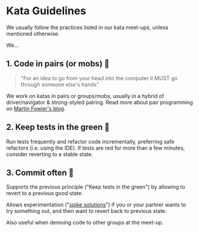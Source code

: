 # Kata Guidelines

We usually follow the practices listed in our kata meet-ups, unless mentioned otherwise.

We...

## 1. Code in pairs (or mobs) :paw_prints:

> "For an idea to go from your head into the computer it MUST go through someone else's hands"

We work on katas in pairs or groups/mobs, usually in a hybrid of driver/navigator & strong-styled pairing. Read more about pair programming on [Martin Fowler's blog](https://martinfowler.com/articles/on-pair-programming.html).

## 2. Keep tests in the green :vertical_traffic_light:

Run tests frequently and refactor code incrementally, preferring safe refactors (i.e. using the IDE). If tests are red for more than a few minutes, consider reverting to a stable state.

## 3. Commit often :checkered_flag:

Supports the previous principle ("Keep tests in the green") by allowing to revert to a previous good state.

Allows experimentation ("[spike solutions](https://www.jamesshore.com/Agile-Book/spike_solutions.html)") if you or your partner wants to try something out, and then want to revert back to previous state.

Also useful when demoing code to other groups at the meet-up.